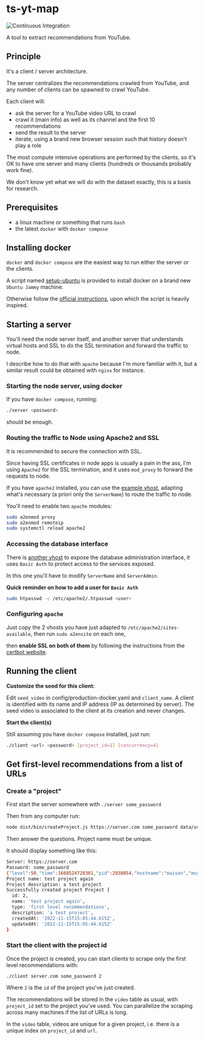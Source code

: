 # ts-yt-map

![Continuous Integration](https://github.com/djfm/ts-yt-map/actions/workflows/ci.yaml/badge.svg)

A tool to extract recommendations from YouTube.

## Principle

It's a client / server architecture.

The server centralizes the recommendations crawled from YouTube, and any number of
clients can be spawned to crawl YouTube.

Each client will:

- ask the server for a YouTube video URL to crawl
- crawl it (main info) as well as its channel and the first 10 recommendations
- send the result to the server
- iterate, using a brand new browser session such that history doesn't play a role

The most compute intensive operations are performed by the clients, so it's OK to have one server
and many clients (hundreds or thousands probably work fine).

We don't know yet what we will do with the dataset exactly, this is a basis for research.

## Prerequisites

- a linux machine or something that runs `bash`
- the latest `docker` with `docker compose`

## Installing docker

`docker` and `docker compose` are the easiest way to run either the server or the clients.

A script named [setup-ubuntu](setup-ubuntu) is provided to install docker on a brand new `Ubuntu Jammy` machine.

Otherwise follow the [official instructions](https://docs.docker.com/), upon which the script is heavily inspired.

## Starting a server

You'll need the node server itself, and another server that understands virtual hosts
and SSL to do the SSL termination and forward the traffic to node.

I describe how to do that with `apache` because I'm more familiar with it, but a similar result
could be obtained with `nginx` for instance.

### Starting the node server, using docker

If you have `docker compose`, running:

```bash
./server <password>
```

should be enough.

### Routing the traffic to Node using Apache2 and SSL

It is recommended to secure the connection with SSL.

Since having SSL certificates in node apps is usually a pain in the ass, I'm using `Apache2` for the SSL termination, and it uses `mod_proxy` to forward the requests to node.

If you have `apache2` installed, you can use
the [example vhost](examples/yt.vhost.conf), adapting what's necessary (a priori only the `ServerName`) to route the traffic to node.

You'll need to enable two `apache` modules:

```bash
sudo a2enmod proxy
sudo a2enmod remoteip
sudo systemctl reload apache2
```


### Accessing the database interface

There is [another vhost](examples/adminer.vhost.conf) to expose the database administration interface, it uses `Basic Auth` to protect access to the services exposed.

In this one you'll have to modify `ServerName` and `ServerAdmin`.

**Quick reminder on how to add a user for `Basic Auth`**

```bash
sudo htpasswd -c /etc/apache2/.htpasswd <user>
```
### Configuring `apache`

Just copy the 2 vhosts you have just adapted to `/etc/apache2/sites-available`, then run `sudo a2ensite` on each one,

then **enable SSL on both of them** by following the instructions from the [certbot website](https://certbot.eff.org/).

## Running the client

**Customize the seed for this client:**

Edit `seed_video` in config/production-docker.yaml and `client_name`.
A client is identified with its name and IP address (IP as determined by server).
The seed video is associated to the client at its creation and never changes.

**Start the client(s)**

Still assuming you have `docker compose` installed,
just run:

```bash
./client <url> <password> [project_id=1] [concurrency=4]
```

## Get first-level recommendations from a list of URLs

### Create a "project"

First start the server somewhere with `./server some_password`

Then from any computer run:

```bash
node dist/bin/createProject.js https://server.com some_password data/urls.sample.txt
```

Then answer the questions. Project name must be unique.

It should display something like this:

```bash
Server: https://server.com
Password: some_password
{"level":50,"time":1668524728301,"pid":2938054,"hostname":"maison","msg":"Loading config from test.yaml by default. This may be a mistake."}
Project name: test project again
Project description: a test project
Successfully created project Project {
  id: 2,
  name: 'test project again',
  type: 'first level recommendations',
  description: 'a test project',
  createdAt: '2022-11-15T15:05:44.615Z',
  updatedAt: '2022-11-15T15:05:44.615Z'
}
```

### Start the client with the project id

Once the project is created, you can start clients to scrape only the first level recommendations with:

```
./client server.com some_password 2
```

Where `2` is the `id` of the project you've just created.

The recommendations will be stored in the `video` table as usual, with `project_id` set to the project you've used.
You can parallelize the scraping across many machines if the list of URLs is long.

In the `video` table, videos are unique for a given project, i.e. there is a unique index on `project_id` and `url`.

